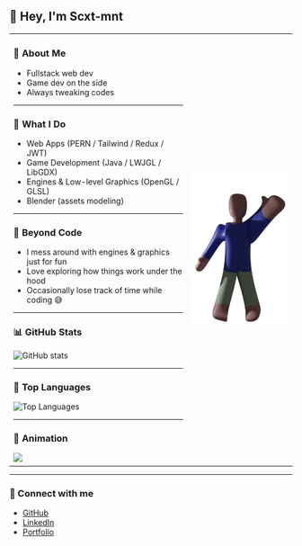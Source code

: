 ## 👋 Hey, I'm Scxt-mnt  

<table>
<tr>
<td>

### 👾 About Me  
- Fullstack web dev  
- Game dev on the side  
- Always tweaking codes  

---

### 🧐 What I Do  
- Web Apps (PERN / Tailwind / Redux / JWT)  
- Game Development (Java / LWJGL / LibGDX)  
- Engines & Low-level Graphics (OpenGL / GLSL)  
- Blender (assets modeling)  

---

### 🤩 Beyond Code  
- I mess around with engines & graphics just for fun  
- Love exploring how things work under the hood  
- Occasionally lose track of time while coding 😅  

---

### 📊 GitHub Stats  
![GitHub stats](https://github-readme-stats.vercel.app/api?username=Scxt-mnt&show_icons=true&theme=radical)

---

### 📝 Top Languages  
![Top Languages](https://github-readme-stats.vercel.app/api/top-langs/?username=Scxt-mnt&layout=compact&theme=radical)

---

### 🎨 Animation  
<img src="https://assets7.lottiefiles.com/packages/lf20_kyu7xb1v.json" width="200"/>

</td>
<td>
  <img src="./greet.png" width="220"/>
</td>
</tr>
</table>

---

### 🔗 Connect with me
- [GitHub](https://github.com/Scxt-mnt)  
- [LinkedIn](https://www.linkedin.com/feed/)   
- [Portfolio](https://www.instagram.com/)
